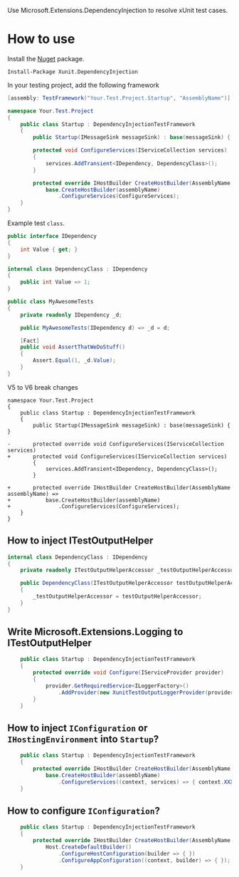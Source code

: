﻿Use Microsoft.Extensions.DependencyInjection to resolve xUnit test cases.

How to use
=============

Install the [Nuget](https://www.nuget.org/packages/Xunit.DependencyInjection) package.

``` PS
Install-Package Xunit.DependencyInjection
```
In your testing project, add the following framework

```cs
[assembly: TestFramework("Your.Test.Project.Startup", "AssemblyName")]

namespace Your.Test.Project
{
    public class Startup : DependencyInjectionTestFramework
    {
        public Startup(IMessageSink messageSink) : base(messageSink) { }

        protected void ConfigureServices(IServiceCollection services)
        {
            services.AddTransient<IDependency, DependencyClass>();
        }

        protected override IHostBuilder CreateHostBuilder(AssemblyName assemblyName) =>
            base.CreateHostBuilder(assemblyName)
                .ConfigureServices(ConfigureServices);
    }
}
```

Example test `class`.

```cs
public interface IDependency
{
    int Value { get; }
}

internal class DependencyClass : IDependency
{
    public int Value => 1;
}

public class MyAwesomeTests
{
    private readonly IDependency _d;

    public MyAwesomeTests(IDependency d) => _d = d;

    [Fact]
    public void AssertThatWeDoStuff()
    {
        Assert.Equal(1, _d.Value);
    }
}
```
V5 to V6 break changes
``` diif
namespace Your.Test.Project
{
    public class Startup : DependencyInjectionTestFramework
    {
        public Startup(IMessageSink messageSink) : base(messageSink) { }

-       protected override void ConfigureServices(IServiceCollection services)
+       protected void ConfigureServices(IServiceCollection services)
        {
            services.AddTransient<IDependency, DependencyClass>();
        }

+       protected override IHostBuilder CreateHostBuilder(AssemblyName assemblyName) =>
+           base.CreateHostBuilder(assemblyName)
+               .ConfigureServices(ConfigureServices);
    }
}
```

## How to inject ITestOutputHelper
``` C#
internal class DependencyClass : IDependency
{
    private readonly ITestOutputHelperAccessor _testOutputHelperAccessor;

    public DependencyClass(ITestOutputHelperAccessor testOutputHelperAccessor)
    {
        _testOutputHelperAccessor = testOutputHelperAccessor;
    }
}
```

## Write Microsoft.Extensions.Logging to ITestOutputHelper
``` C#
    public class Startup : DependencyInjectionTestFramework
    {
        protected override void Configure(IServiceProvider provider)
        {
            provider.GetRequiredService<ILoggerFactory>()
                .AddProvider(new XunitTestOutputLoggerProvider(provider.GetRequiredService<ITestOutputHelperAccessor>()[, Func<string, LogLevel, bool> filter]));
        }
    }
```

## How to inject `IConfiguration` or `IHostingEnvironment` into `Startup`?
``` C#
    public class Startup : DependencyInjectionTestFramework
    {
        protected override IHostBuilder CreateHostBuilder(AssemblyName assemblyName) =>
            base.CreateHostBuilder(assemblyName)
                .ConfigureServices((context, services) => { context.XXXX });
    }
```

## How to configure `IConfiguration`?
``` C#
    public class Startup : DependencyInjectionTestFramework
    {
        protected override IHostBuilder CreateHostBuilder(AssemblyName assemblyName) =>
            Host.CreateDefaultBuilder()
                .ConfigureHostConfiguration(builder => { })
                .ConfigureAppConfiguration((context, builder) => { });
    }
```
